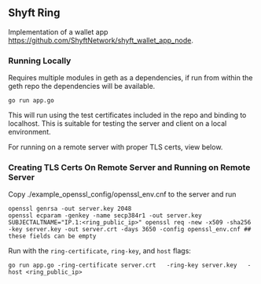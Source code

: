 ## Shyft Ring

Implementation of a wallet app https://github.com/ShyftNetwork/shyft_wallet_app_node.

### Running Locally

Requires multiple modules in geth as a dependencies, if run from within the geth repo the dependencies will be available.

`go run app.go`

This will run using the test certificates included in the repo and binding to localhost. This is suitable for testing the server and client on a local environment.

For running on a remote server with proper TLS certs, view below.

### Creating TLS Certs On Remote Server and Running on Remote Server

Copy ./example_openssl_config/openssl_env.cnf to the server and run

```
openssl genrsa -out server.key 2048
openssl ecparam -genkey -name secp384r1 -out server.key
SUBJECTALTNAME="IP.1:<ring_public_ip>" openssl req -new -x509 -sha256 -key server.key -out server.crt -days 3650 -config openssl_env.cnf ## these fields can be empty
```

Run with the `ring-certificate`, `ring-key`, and `host` flags:

`go run app.go -ring-certificate server.crt   -ring-key server.key   -host <ring_public_ip>`
